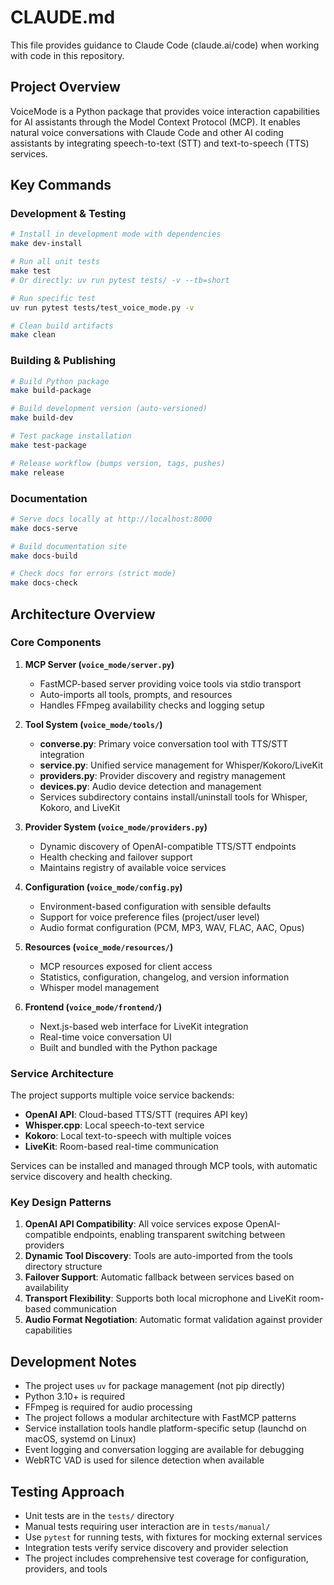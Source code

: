 # CLAUDE.md

This file provides guidance to Claude Code (claude.ai/code) when working with code in this repository.

## Project Overview

VoiceMode is a Python package that provides voice interaction capabilities for AI assistants through the Model Context Protocol (MCP). It enables natural voice conversations with Claude Code and other AI coding assistants by integrating speech-to-text (STT) and text-to-speech (TTS) services.

## Key Commands

### Development & Testing
```bash
# Install in development mode with dependencies
make dev-install

# Run all unit tests
make test
# Or directly: uv run pytest tests/ -v --tb=short

# Run specific test
uv run pytest tests/test_voice_mode.py -v

# Clean build artifacts
make clean
```

### Building & Publishing
```bash
# Build Python package
make build-package

# Build development version (auto-versioned)
make build-dev  

# Test package installation
make test-package

# Release workflow (bumps version, tags, pushes)
make release
```

### Documentation
```bash
# Serve docs locally at http://localhost:8000
make docs-serve

# Build documentation site
make docs-build

# Check docs for errors (strict mode)
make docs-check
```

## Architecture Overview

### Core Components

1. **MCP Server (`voice_mode/server.py`)**
   - FastMCP-based server providing voice tools via stdio transport
   - Auto-imports all tools, prompts, and resources
   - Handles FFmpeg availability checks and logging setup

2. **Tool System (`voice_mode/tools/`)**
   - **converse.py**: Primary voice conversation tool with TTS/STT integration
   - **service.py**: Unified service management for Whisper/Kokoro/LiveKit
   - **providers.py**: Provider discovery and registry management
   - **devices.py**: Audio device detection and management
   - Services subdirectory contains install/uninstall tools for Whisper, Kokoro, and LiveKit

3. **Provider System (`voice_mode/providers.py`)**
   - Dynamic discovery of OpenAI-compatible TTS/STT endpoints
   - Health checking and failover support
   - Maintains registry of available voice services

4. **Configuration (`voice_mode/config.py`)**
   - Environment-based configuration with sensible defaults
   - Support for voice preference files (project/user level)
   - Audio format configuration (PCM, MP3, WAV, FLAC, AAC, Opus)

5. **Resources (`voice_mode/resources/`)**
   - MCP resources exposed for client access
   - Statistics, configuration, changelog, and version information
   - Whisper model management

6. **Frontend (`voice_mode/frontend/`)**
   - Next.js-based web interface for LiveKit integration
   - Real-time voice conversation UI
   - Built and bundled with the Python package

### Service Architecture

The project supports multiple voice service backends:
- **OpenAI API**: Cloud-based TTS/STT (requires API key)
- **Whisper.cpp**: Local speech-to-text service
- **Kokoro**: Local text-to-speech with multiple voices
- **LiveKit**: Room-based real-time communication

Services can be installed and managed through MCP tools, with automatic service discovery and health checking.

### Key Design Patterns

1. **OpenAI API Compatibility**: All voice services expose OpenAI-compatible endpoints, enabling transparent switching between providers
2. **Dynamic Tool Discovery**: Tools are auto-imported from the tools directory structure
3. **Failover Support**: Automatic fallback between services based on availability
4. **Transport Flexibility**: Supports both local microphone and LiveKit room-based communication
5. **Audio Format Negotiation**: Automatic format validation against provider capabilities

## Development Notes

- The project uses `uv` for package management (not pip directly)
- Python 3.10+ is required
- FFmpeg is required for audio processing
- The project follows a modular architecture with FastMCP patterns
- Service installation tools handle platform-specific setup (launchd on macOS, systemd on Linux)
- Event logging and conversation logging are available for debugging
- WebRTC VAD is used for silence detection when available

## Testing Approach

- Unit tests are in the `tests/` directory
- Manual tests requiring user interaction are in `tests/manual/`
- Use `pytest` for running tests, with fixtures for mocking external services
- Integration tests verify service discovery and provider selection
- The project includes comprehensive test coverage for configuration, providers, and tools